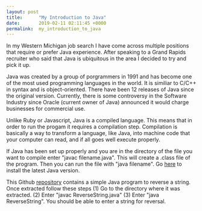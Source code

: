 ```yaml
---
layout: post
title:      "My Introduction to Java"
date:       2019-02-11 02:11:45 +0000
permalink:  my_introduction_to_java
---
```



In my Western Michigan job search I have come across multiple positions that require or prefer Java experience. After speaking to a Grand Rapids recruiter who said that Java is ubiquitous in the area I decided to try and pick it up.

Java was created by a group of porgrammers in 1991 and has become one of the most used programming languages in the world. It is similiar to C/C++ in syntax and is object-oriented. There have been 12 releases of Java since the original version. Currently, there is some controversy in the Software Industry since Oracle (current owner of Java) announced it would charge businesses for commercial use. 

Unlike Ruby or Javascript, Java is a compiled language. This means that in order to run the progam it requires a compilation step. Compilation is basically a way to transform a language, like Java, into machine code that your computer can read, and if all goes well execute properly.

If Java has been set up properly and you are in the directory of the file you want to compile enter "javac filename.java". This will create a .class file of the program. Then you can run the file with "java filename". Go [here](https://www.java.com/en/download/) to install the latest Java version.

This Github [repository](https://github.com/nkdmiller/reverse-string) contains a simple Java program to reverse a string. Once extracted follow these steps (1) Go to the directory where it was extracted. (2) Enter "javac ReverseString.java" (3) Enter "java ReverseString". You should be able to enter a string for reversal.
